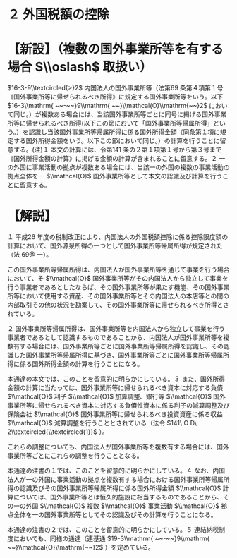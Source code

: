 # ２ 外国税額の控除

# 【新設】（複数の国外事業所等を有する場合 $\\oslash$ 取扱い）

$16-3-9\\textcircled{>}2$ 内国法人の国外事業所等（法第69 条第４項第１号《国外事業所等に帰せられるべき所得》に規定する国外事業所等をいう。以下 $16-3\\mathrm{ ~~-~~}9\\mathrm{ ~~}\\mathcal{O}\\mathrm{~~}2$ において同じ。）が複数ある場合には、当該国外事業所等ごとに同号に掲げる国外事業所等に帰せられるべき所得(以下この節において「国外事業所等帰属所得」という。）を認識し当該国外事業所等帰属所得に係る国外所得金額（同条第１項に規定する国外所得金額をいう。以下この節において同じ。）の計算を行うことに留意する。(注)１ 本文の計算には、令第141 条の２第１項第１号から第３号まで《国外所得金額の計算》に掲げる金額の計算が含まれることに留意する。２ 一の外国に事業活動の拠点が複数ある場合には、当該一の外国の複数の事業活動の拠点全体を一 $\\mathcal{O}$ 国外事業所等として本文の認識及び計算を行うことに留意する。

# 【解説】

１ 平成26 年度の税制改正により、内国法人の外国税額控除に係る控除限度額の計算において、国外源泉所得の一つとして国外事業所等帰属所得が規定された（法 $69@$ 一）。

この国外事業所等帰属所得は、内国法人が国外事業所等を通じて事業を行う場合において、そ $\\mathcal{O}$ 国外事業所等がその内国法人から独立して事業を行う事業者であるとしたならば、その国外事業所等が果たす機能、その国外事業所等において使用する資産、その国外事業所等とその内国法人の本店等との間の内部取引その他の状況を勘案して、その国外事業所等に帰せられるべき所得とされている。

２ 国外事業所等帰属所得は、国外事業所等を内国法人から独立して事業を行う事業者であるとして認識するものであることから、内国法人が国外事業所等を複数有する場合には、国外事業所等ごとに国外事業所等帰属所得を認識し、その認識した国外事業所等帰属所得に基づき、国外事業所等ごとに国外事業所等帰属所得に係る国外所得金額の計算を行うことになる。

本通達の本文では、このことを留意的に明らかにしている。３ また、国外所得金額の計算に当たっては、国外事業所等に帰せられるべき資本に対応する負債 $\\mathcal{O}$ 利子 $\\mathcal{O}$ 加算調整、銀行等 $\\mathcal{O}$ 国外事業所等に帰せられるべき資本に対応する負債性資本に係る利子の減算調整及び保険会社 $\\mathcal{O}$ 国外事業所等に帰せられるべき投資資産に係る収益 $\\mathcal{O}$ 減算調整を行うこととされている（法令 $141\ O D\ 2\\textcircled{\\textcircled{1}}$ ）。

これらの調整についても、内国法人が国外事業所等を複数有する場合には、国外事業所等ごとにこれらの調整を行うこととなる。

本通達の注書の１では、このことを留意的に明らかにしている。４ なお、内国法人が一の外国に事業活動の拠点を複数有する場合における国外事業所等帰属所得の認識及びその国外事業所等帰属所得に係る国外所得金額 $\\mathcal{O}$ 計算については、国外事業所等とは恒久的施設に相当するものであることから、その一の外国 $\\mathcal{O}$ 複数 $\\mathcal{O}$ 事業活動 $\\mathcal{O}$ 拠点全体を一の国外事業所等としてその認識及びその計算を行うことになる。

本通達の注書の２では、このことを留意的に明らかにしている。５ 連結納税制度においても、同様の通達（連基通 $19-3\\mathrm{ ~~-~~}9\\mathrm{ ~~}\\mathcal{O}\\mathrm{~~}2$ ）を定めている。